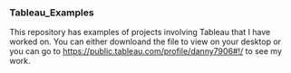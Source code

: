### Tableau_Examples

This repository has examples of projects involving Tableau that I have worked on. You can either downloand the file to view on your desktop or you can go to https://public.tableau.com/profile/danny7906#!/ to see my work.
